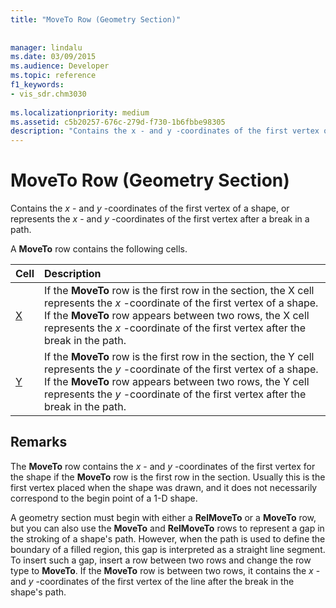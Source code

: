 ```yaml
---
title: "MoveTo Row (Geometry Section)"
 
 
manager: lindalu
ms.date: 03/09/2015
ms.audience: Developer
ms.topic: reference
f1_keywords:
- vis_sdr.chm3030
 
ms.localizationpriority: medium
ms.assetid: c5b20257-676c-279d-f730-1b6fbbe98305
description: "Contains the x - and y -coordinates of the first vertex of a shape, or represents the x - and y -coordinates of the first vertex after a break in a path."
---
```


# MoveTo Row (Geometry Section)

Contains the  *x*  - and  *y*  -coordinates of the first vertex of a shape, or represents the  *x*  - and  *y*  -coordinates of the first vertex after a break in a path. 
  
A **MoveTo** row contains the following cells. 
  
|**Cell**|**Description**|
|:-----|:-----|
|[X](x-cell-geometry-section.md) <br/> |If the **MoveTo** row is the first row in the section, the X cell represents the  *x*  -coordinate of the first vertex of a shape. If the **MoveTo** row appears between two rows, the X cell represents the  *x*  -coordinate of the first vertex after the break in the path. |
|[Y](y-cell-geometry-section.md) <br/> |If the **MoveTo** row is the first row in the section, the Y cell represents the  *y*  -coordinate of the first vertex of a shape. If the **MoveTo** row appears between two rows, the Y cell represents the  *y*  -coordinate of the first vertex after the break in the path. |
   
## Remarks

The **MoveTo** row contains the  *x*  - and  *y*  -coordinates of the first vertex for the shape if the **MoveTo** row is the first row in the section. Usually this is the first vertex placed when the shape was drawn, and it does not necessarily correspond to the begin point of a 1-D shape. 
  
A geometry section must begin with either a **RelMoveTo** or a **MoveTo** row, but you can also use the **MoveTo** and **RelMoveTo** rows to represent a gap in the stroking of a shape's path. However, when the path is used to define the boundary of a filled region, this gap is interpreted as a straight line segment. To insert such a gap, insert a row between two rows and change the row type to **MoveTo**. If the **MoveTo** row is between two rows, it contains the  *x*  - and  *y*  -coordinates of the first vertex of the line after the break in the shape's path. 
  


